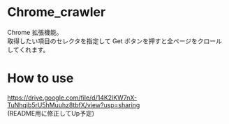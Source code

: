 # Chrome_crawler
Chrome 拡張機能。  
取得したい項目のセレクタを指定して Get ボタンを押すと全ページをクロールしてくれます。
# How to use
https://drive.google.com/file/d/14K2lKW7nX-TuNhqib5rU5hMuuhz8tbfX/view?usp=sharing  
(README用に修正してUp予定)
